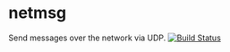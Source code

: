 netmsg
======

Send messages over the network via UDP.
[![Build Status](https://travis-ci.org/JunglePrince/netmsg.svg?branch=master)](https://travis-ci.org/JunglePrince/netmsg)
